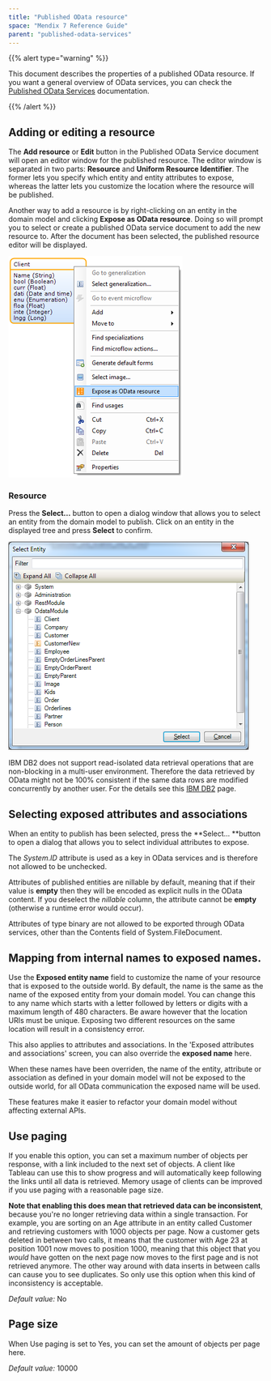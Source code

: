 ```yaml
---
title: "Published OData resource"
space: "Mendix 7 Reference Guide"
parent: "published-odata-services"
---
```

{{% alert type="warning" %}}

This document describes the properties of a published OData resource. If you want a general overview of OData services, you can check the [Published OData Services](published-odata-services) documentation.

{{% /alert %}}

## Adding or editing a resource

The **Add resource** or **Edit** button in the Published OData Service document will open an editor window for the published resource. The editor window is separated in two parts: **Resource** and **Uniform Resource Identifier**. The former lets you specify which entity and entity attributes to expose, whereas the latter lets you customize the location where the resource will be published.

Another way to add a resource is by right-clicking on an entity in the domain model and clicking **Expose as OData resource**. Doing so will prompt you to select or create a published OData service document to add the new resource to. After the document has been selected, the published resource editor will be displayed.

![](attachments/16713722/16843929.png)

### Resource

Press the **Select...** button to open a dialog window that allows you to select an entity from the domain model to publish. Click on an entity in the displayed tree and press **Select** to confirm.

![](attachments/16713722/16843930.png)

IBM DB2 does not support read-isolated data retrieval operations that are non-blocking in a multi-user environment. Therefore the data retrieved by OData might not be 100% consistent if the same data rows are modified concurrently by another user. For the details see this [IBM DB2](db2) page.

## Selecting exposed attributes and associations

When an entity to publish has been selected, press the **Select... **button to open a dialog that allows you to select individual attributes to expose.

The _System_._ID_ attribute is used as a key in OData services and is therefore not allowed to be unchecked.

Attributes of published entities are nillable by default, meaning that if their value is **empty** then they will be encoded as explicit nulls in the OData content. If you deselect the _nillable_ column, the attribute cannot be **empty** (otherwise a runtime error would occur).

Attributes of type binary are not allowed to be exported through OData services, other than the Contents field of System.FileDocument.

## Mapping from internal names to exposed names.

Use the **Exposed entity name** field to customize the name of your resource that is exposed to the outside world. By default, the name is the same as the name of the exposed entity from your domain model. You can change this to any name which starts with a letter followed by letters or digits with a maximum length of 480 characters. Be aware however that the location URIs must be unique. Exposing two different resources on the same location will result in a consistency error.

This also applies to attributes and associations. In the 'Exposed attributes and associations' screen, you can also override the **exposed name** here.

When these names have been overriden, the name of the entity, attribute or association as defined in your domain model will not be exposed to the outside world, for all OData communication the exposed name will be used.

These features make it easier to refactor your domain model without affecting external APIs.

## Use paging

If you enable this option, you can set a maximum number of objects per response, with a link included to the next set of objects. A client like Tableau can use this to show progress and will automatically keep following the links until all data is retrieved. Memory usage of clients can be improved if you use paging with a reasonable page size.

**Note that enabling this does mean that retrieved data can be inconsistent**, because you're no longer retrieving data within a single transaction. For example, you are sorting on an Age attribute in an entity called Customer and retrieving customers with 1000 objects per page. Now a customer gets deleted in between two calls, it means that the customer with Age 23 at position 1001 now moves to position 1000, meaning that this object that you _would_ have gotten on the next page now moves to the first page and is not retrieved anymore. The other way around with data inserts in between calls can cause you to see duplicates. So only use this option when this kind of inconsistency is acceptable.

_Default value:_ No

## Page size

When Use paging is set to Yes, you can set the amount of objects per page here.

_Default value:_ 10000

